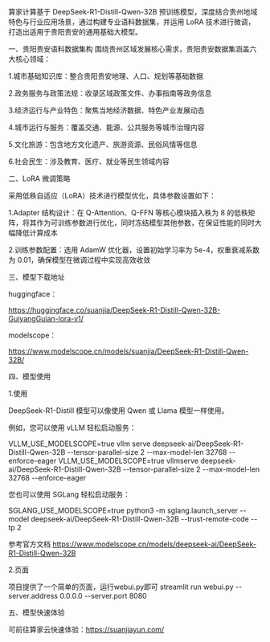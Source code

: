 算家计算基于 DeepSeek-R1-Distill-Qwen-32B 预训练模型，深度结合贵州地域特色与行业应用场景，通过构建专业语料数据集，并运用 LoRA 技术进行微调，打造出适用于贵阳贵安的通用基础大模型。 

一、贵阳贵安语料数据集构
围绕贵州区域发展核心需求，贵阳贵安数据集涵盖六大核心领域： 

1.城市基础知识库：整合贵阳贵安地理、人口、规划等基础数据 

2.政务服务与政策法规：收录区域政策文件、办事指南等政务信息 

3.经济运行与产业特色：聚焦当地经济数据、特色产业发展动态 

4.城市运行与服务：覆盖交通、能源、公共服务等城市治理内容 

5.文化旅游：包含地方文化遗产、旅游资源、民俗风情等信息 

6.社会民生：涉及教育、医疗、就业等民生领域内容 

二、LoRA 微调策略 

采用低秩自适应（LoRA）技术进行模型优化，具体参数设置如下： 

1.Adapter 结构设计：在 Q-Attention、Q-FFN 等核心模块插入秩为 8 的低秩矩阵，将其作为可训练参数进行优化，同时冻结模型其他参数，在保证性能的同时大幅降低计算成本 

2.训练参数配置：选用 AdamW 优化器，设置初始学习率为 5e-4，权重衰减系数为 0.01，确保模型在微调过程中实现高效收敛

三、模型下载地址 

huggingface：

https://huggingface.co/suanjia/DeepSeek-R1-Distill-Qwen-32B-GuiyangGuian-lora-v1/

modelscope： 

https://www.modelscope.cn/models/suanjia/DeepSeek-R1-Distill-Qwen-32B/

四、模型使用

1.使用

DeepSeek-R1-Distill 模型可以像使用 Qwen 或 Llama 模型一样使用。

例如，您可以使用 vLLM 轻松启动服务：

VLLM_USE_MODELSCOPE=true vllm serve deepseek-ai/DeepSeek-R1-Distill-Qwen-32B --tensor-parallel-size 2 --max-model-len 32768 --enforce-eager
VLLM_USE_MODELSCOPE=true vllmserve deepseek-ai/DeepSeek-R1-Distill-Qwen-32B --tensor-parallel-size 2 --max-model-len 32768 --enforce-eager 

您也可以使用 SGLang 轻松启动服务：

SGLANG_USE_MODELSCOPE=true python3 -m sglang.launch_server --model deepseek-ai/DeepSeek-R1-Distill-Qwen-32B --trust-remote-code --tp 2

参考官方文档 https://www.modelscope.cn/models/deepseek-ai/DeepSeek-R1-Distill-Qwen-32B


2.页面

 项目提供了一个简单的页面，运行webui.py即可 streamlit run webui.py --server.address 0.0.0.0 --server.port 8080

五、模型快速体验

可前往算家云快速体验：https://suanjiayun.com/

